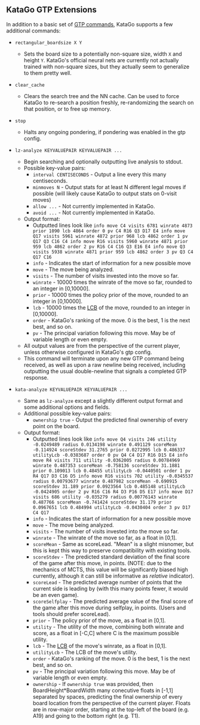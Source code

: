 ## KataGo GTP Extensions

In addition to a basic set of [GTP commands](https://www.lysator.liu.se/~gunnar/gtp/), KataGo supports a few additional commands:

   * `rectangular_boardsize X Y`
      * Sets the board size to a potentially non-square size, width `X` and height `Y`. KataGo's official neural nets are currently not actually trained with non-square sizes, but they actually seem to generalize to them pretty well.
   * `clear_cache`
      * Clears the search tree and the NN cache. Can be used to force KataGo to re-search a position freshly, re-randomizing the search on that position, or to free up memory.
   * `stop`
      * Halts any ongoing pondering, if pondering was enabled in the gtp config.
   * `lz-analyze KEYVALUEPAIR KEYVALUEPAIR ...`
      * Begin searching and optionally outputting live analysis to stdout.
      * Possible key-value pairs:
         * `interval CENTISECONDS` - Output a line every this many centiseconds.
         * `minmoves N` - Output stats for at least N different legal moves if possible (will likely cause KataGo to output stats on 0-visit moves)
         * `allow ...` - Not currently implemented in KataGo.
         * `avoid ...` - Not currently implemented in KataGo.
      * Output format:
         * Outputted lines look like `info move C4 visits 6781 winrate 4873 prior 1090 lcb 4864 order 0 pv C4 R16 Q3 D17 E4 info move Q17 visits 5961 winrate 4872 prior 968 lcb 4862 order 1 pv Q17 Q3 C16 C4 info move R16 visits 5960 winrate 4871 prior 959 lcb 4862 order 2 pv R16 C4 C16 Q3 E16 E4 info move Q3 visits 5938 winrate 4871 prior 959 lcb 4862 order 3 pv Q3 C4 Q17 C16`
         * `info` - Indicates the start of information for a new possible move
         * `move` - The move being analyzed.
         * `visits` - The number of visits invested into the move so far.
         * `winrate` - 10000 times the winrate of the move so far, rounded to an integer in [0,10000].
         * `prior` - 10000 times the policy prior of the move, rounded to an integer in [0,10000].
         * `lcb` - 10000 times the [LCB](https://github.com/leela-zero/leela-zero/issues/2282) of the move, rounded to an integer in [0,10000].
         * `order` - KataGo's ranking of the move. 0 is the best, 1 is the next best, and so on.
         * `pv` - The principal variation following this move. May be of variable length or even empty.
      * All output values are from the perspective of the current player, unless otherwise configured in KataGo's gtp config.
      * This command will terminate upon any new GTP command being received, as well as upon a raw newline being received, including outputting the usual double-newline that signals a completed GTP response.

   * `kata-analyze KEYVALUEPAIR KEYVALUEPAIR ...`
      * Same as `lz-analyze` except a slightly different output format and some additional options and fields.
      * Additional possible key-value pairs:
         * `ownership true` - Output the predicted final ownership of every point on the board.
      * Output format:
         * Outputted lines look like `info move Q4 visits 246 utility -0.0249489 radius 0.0134198 winrate 0.491129 scoreMean -0.114924 scoreStdev 31.2765 prior 0.0272995 lcb 0.486337 utilityLcb -0.0383687 order 0 pv Q4 C4 D17 R16 D15 E4 info move R4 visits 711 utility -0.0362005 radius 0.00784969 winrate 0.487353 scoreMean -0.758136 scoreStdev 31.1881 prior 0.109013 lcb 0.48455 utilityLcb -0.0440501 order 1 pv R4 Q17 D3 C16 D5 info move R16 visits 702 utility -0.0345537 radius 0.00793677 winrate 0.487982 scoreMean -0.690915 scoreStdev 31.189 prior 0.0923564 lcb 0.485148 utilityLcb -0.0424905 order 2 pv R16 C16 R4 D3 P16 D5 E17 info move D17 visits 686 utility -0.035279 radius 0.00776143 winrate 0.487766 scoreMean -0.741424 scoreStdev 31.179 prior 0.0967651 lcb 0.484994 utilityLcb -0.0430404 order 3 pv D17 C4 Q17`
         * `info` - Indicates the start of information for a new possible move
         * `move` - The move being analyzed.
         * `visits` - The number of visits invested into the move so far.
         * `winrate` - The winrate of the move so far, as a float in [0,1].
         * `scoreMean` - Same as scoreLead. "Mean" is a slight misnomer, but this is kept this way to preserve compatibility with existing tools.
         * `scoreStdev` - The predicted standard deviation of the final score of the game after this move, in points. (NOTE: due to the mechanics of MCTS, this value will be significantly biased high currently, although it can still be informative as *relative* indicator).
         * `scoreLead` - The predicted average number of points that the current side is leading by (with this many points fewer, it would be an even game).
         * `scoreSelfplay` - The predicted average value of the final score of the game after this move during selfplay, in points. (Users and tools should prefer scoreLead).
         * `prior` - The policy prior of the move, as a float in [0,1].
         * `utility` - The utility of the move, combining both winrate and score, as a float in [-C,C] where C is the maximum possible utility.
         * `lcb` - The [LCB](https://github.com/leela-zero/leela-zero/issues/2282) of the move's winrate, as a float in [0,1].
         * `utilityLcb` - The LCB of the move's utility.
         * `order` - KataGo's ranking of the move. 0 is the best, 1 is the next best, and so on.
         * `pv` - The principal variation following this move. May be of variable length or even empty.
         * `ownership` - If `ownership true` was provided, then BoardHeight*BoardWidth many conecutive floats in [-1,1] separated by spaces, predicting the final ownership of every board location from the perspective of the current player. Floats are in row-major order, starting at the top-left of the board (e.g. A19) and going to the bottom right (e.g. T1).

